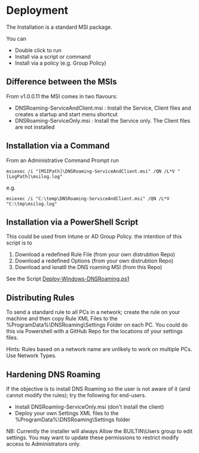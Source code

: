 # Deployment

The Installation is a standard MSI package.

You can

- Double click to run
- Install via a script or command 
- Install via a policy (e.g. Group Policy)

## Difference between the MSIs

From v1.0.0.11 the MSI comes in two flavours:

- DNSRoaming-ServiceAndClient.msi : Install the Service, Client files and creates a startup and start menu shortcut
- DNSRoaming-ServiceOnly.msi : Install the Service only. The Client files are not installed


## Installation via a Command

From an Administrative Command Prompt run

```
msiexec /i "[MSIPath]\DNSRoaming-ServiceAndClient.msi" /QN /L*V "[LogPath]\msilog.log"
```

e.g.

```
msiexec /i "C:\temp\DNSRoaming-ServiceAndClient.msi" /QN /L*V "C:\tmp\msilog.log"
```

## Installation via a PowerShell Script

This could be used from Intune or AD Group Policy. the intention of this script is to 

1. Download a redefined Rule File (from your own distrubtion Repo)
2. Download a redefined Options (from your own distrubtion Repo)
3. Download and isnatll the DNS roaming MSI (from this Repo)

See the Script [Deploy-Windows-DNSRoaming.ps1](https://github.com/andrewbadge/DNSRoaming/blob/main/Deployment/Deploy-Windows-DNSRoaming.ps1)

## Distributing Rules

To send a standard rule to all PCs in a network; create the rule on your machine and then copy Rule XML Files to the  %ProgramData%\DNSRoaming\Settings Folder on each PC.
You could do this via Powershell with a GitHub Repo for the locations of your settings files.

Hints: Rules based on a network name are unlikely to work on multiple PCs. Use Network Types.

## Hardening DNS Roaming

If the objective is to install DNS Roaming so the user is not aware of it (and cannot modify the rules); try the following for end-users.

- Install DNSRoaming-ServiceOnly.msi (don't install the client)
- Deploy your own Settings XML files to the %ProgramData%\DNSRoaming\Settings folder

NB: Currently the installer will always Allow the BUILTIN\Users group to edit settings. You may want to update these permissions to restrict modify access to Administrators only.
